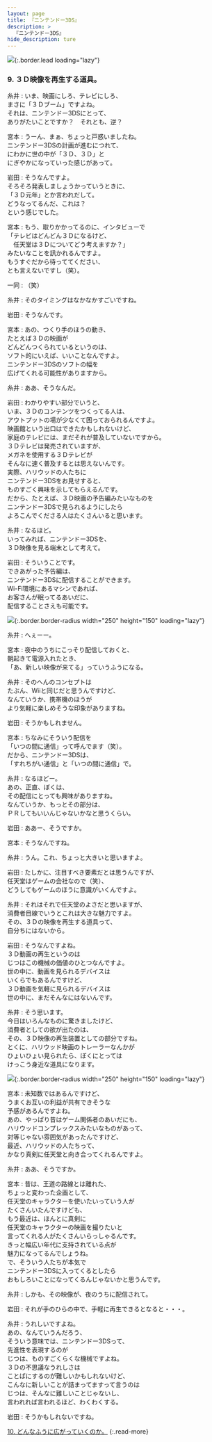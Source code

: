 ```yaml
---
layout: page
title: 『ニンテンドー3DS』
description: >
  『ニンテンドー3DS』
hide_description: ture
---
```


![](/others/interviews/jp/3ds/hardware/vol1/img/mainvisual9.jpg){:.border.lead loading="lazy"}

### 9. ３Ｄ映像を再生する道具。

糸井
: いま、映画にしろ、テレビにしろ、<br>まさに「３Ｄブーム」ですよね。<br>それは、ニンテンドー3DSにとって、<br>ありがたいことですか？　それとも、逆？

宮本
: うーん、まぁ、ちょっと戸惑いましたね。<br>ニンテンドー3DSの計画が進むにつれて、<br>にわかに世の中が「３Ｄ、３Ｄ」と<br>にぎやかになっていった感じがあって。

岩田
: そうなんですよ。<br>そろそろ発表しましょうかっていうときに、<br>「３Ｄ元年」とか言われだして。<br>どうなってるんだ、これは？<br>という感じでした。

宮本
: もう、取りかかってるのに、インタビューで<br>「テレビはどんどん３Ｄになるけど、<br>　任天堂は３Ｄについてどう考えますか？」<br>みたいなことを訊かれるんですよ。<br>もうすぐだから待っててください、<br>とも言えないですし（笑）。

一同
: （笑）

糸井
: そのタイミングはなかなかすごいですね。

岩田
: そうなんです。

宮本
: あの、つくり手のほうの動き、<br>たとえば３Ｄの映画が<br>どんどんつくられているというのは、<br>ソフト的にいえば、いいことなんですよ。<br>ニンテンドー3DSのソフトの幅を<br>広げてくれる可能性がありますから。

糸井
: ああ、そうなんだ。

岩田
: わかりやすい部分でいうと、<br>いま、３Ｄのコンテンツをつくってる人は、<br>アウトプットの場が少なくて困っておられるんですよ。<br>映画館という出口はできたかもしれないけど、<br>家庭のテレビには、まだそれが普及していないですから。<br>３Ｄテレビは発売されていますが、<br>メガネを使用する３Ｄテレビが<br>そんなに速く普及するとは思えないんです。<br>実際、ハリウッドの人たちに<br>ニンテンドー3DSをお見せすると、<br>ものすごく興味を示してもらえるんです。<br>だから、たとえば、３Ｄ映画の予告編みたいなものを<br>ニンテンドー3DSで見られるようにしたら<br>よろこんでくださる人はたくさんいると思います。

糸井
: なるほど。<br>いってみれば、ニンテンドー3DSを、<br>３Ｄ映像を見る端末として考えて。

岩田
: そういうことです。<br>できあがった予告編は、<br>ニンテンドー3DSに配信することができます。<br>Wi-Fi環境にあるマシンであれば、<br>お客さんが眠ってるあいだに、<br>配信することさえも可能です。

![](/others/interviews/jp/3ds/hardware/vol1/img/photo26.jpg){:.border.border-radius width="250" height="150"  loading="lazy"}

糸井
: へぇーー。

宮本
: 夜中のうちにこっそり配信しておくと、<br>朝起きて電源入れたとき、<br>「あ、新しい映像が来てる」っていうふうになる。

糸井
: そのへんのコンセプトは<br>たぶん、Wiiと同じだと思うんですけど、<br>なんていうか、携帯機のほうが<br>より気軽に楽しめそうな印象がありますね。

岩田
: そうかもしれません。

宮本
: ちなみにそういう配信を<br>「いつの間に通信」って呼んでます（笑）。<br>だから、ニンテンドー3DSは、<br>「すれちがい通信」と「いつの間に通信」で。

糸井
: なるほどー。<br>あの、正直、ぼくは、<br>その配信にとっても興味がありますね。<br>なんていうか、もっとその部分は、<br>ＰＲしてもいいんじゃないかなと思うくらい。

岩田
: ああー、そうですか。

宮本
: そうなんですね。

糸井
: うん。これ、ちょっと大きいと思いますよ。

岩田
: たしかに、注目すべき要素だとは思うんですが、<br>任天堂はゲームの会社なので（笑）、<br>どうしてもゲームのほうに意識がいくんですよ。

糸井
: それはそれで任天堂のよさだと思いますが、<br>消費者目線でいうとこれは大きな魅力ですよ。<br>その、３Ｄの映像を再生する道具って、<br>自分ちにはないから。

岩田
: そうなんですよね。<br>３Ｄ動画の再生というのは<br>じつはこの機械の価値のひとつなんですよ。<br>世の中に、動画を見られるデバイスは<br>いくらでもあるんですけど、<br>３Ｄ動画を気軽に見られるデバイスは<br>世の中に、まだそんなにはないんです。

糸井
: そう思います。<br>今日はいろんなものに驚きましたけど、<br>消費者としての欲が出たのは、<br>その、３Ｄ映像の再生装置としての部分ですね。<br>とくに、ハリウッド映画のトレーラーなんかが<br>ひょいひょい見られたら、ぼくにとっては<br>けっこう身近な道具になります。

![](/others/interviews/jp/3ds/hardware/vol1/img/photo27.jpg){:.border.border-radius width="250" height="150"  loading="lazy"}

宮本
: 未知数ではあるんですけど、<br>うまくお互いの利益が共有できそうな<br>予感があるんですよね。<br>あの、やっぱり昔はゲーム関係者のあいだにも、<br>ハリウッドコンプレックスみたいなものがあって、<br>対等じゃない雰囲気があったんですけど、<br>最近、ハリウッドの人たちって、<br>かなり真剣に任天堂と向き合ってくれるんですよ。

糸井
: ああ、そうですか。

宮本
: 昔は、王道の路線とは離れた、<br>ちょっと変わった企画として、<br>任天堂のキャラクターを使いたいっていう人が<br>たくさんいたんですけども、<br>もう最近は、ほんとに真剣に<br>任天堂のキャラクターの映画を撮りたいと<br>言ってくれる人がたくさんいらっしゃるんです。<br>きっと幅広い年代に支持されている点が<br>魅力になってるんでしょうね。<br>で、そういう人たちが本気で<br>ニンテンドー3DSに入ってくるとしたら<br>おもしろいことになってくるんじゃないかと思うんです。

糸井
: しかも、その映像が、夜のうちに配信されて。

岩田
: それが手のひらの中で、手軽に再生できるとなると・・・。

糸井
: うれしいですよね。<br>あの、なんていうんだろう、<br>そういう意味では、ニンテンドー3DSって、<br>先進性を表現するのが<br>じつは、ものすごくらくな機械ですよね。<br>３Ｄの不思議なうれしさは<br>ことばにするのが難しいかもしれないけど、<br>こんなに新しいことが詰まってますって言うのは<br>じつは、そんなに難しいことじゃないし、<br>言われれば言われるほど、わくわくする。

岩田
: そうかもしれないですね。

[10. どんなふうに広がっていくのか。](10.md)
{:.read-more}

